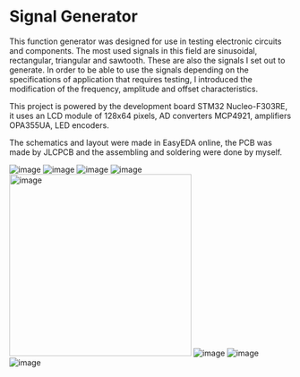 # Signal Generator
 
This function generator was designed for use in testing electronic circuits and components.
The most used signals in this field are sinusoidal, rectangular, triangular and sawtooth. These are also the signals I set out to generate.
In order to be able to use the signals depending on the specifications of application that requires testing, I introduced the modification of the frequency, amplitude and offset characteristics.

This project is powered by the development board STM32 Nucleo-F303RE, it uses an LCD module of 128x64 pixels, AD converters MCP4921, amplifiers OPA355UA, LED encoders.

The schematics and layout were made in EasyEDA online, the PCB was made by JLCPCB and the assembling and soldering were done by myself.

![image](https://user-images.githubusercontent.com/111069918/184192594-18205713-295d-41a4-9944-a2f6ad0b40a0.png)
![image](https://user-images.githubusercontent.com/111069918/184193723-4d6f4477-9a1c-4cf7-87b4-201f5807066b.png)
![image](https://user-images.githubusercontent.com/111069918/184193748-00f005d1-dfd1-46fc-b6cf-9e482a60cc09.png)
![image](https://user-images.githubusercontent.com/111069918/184193760-28bc148f-048a-4de9-8c6f-98f3418fcc09.png)
<img width="325" alt="image" src="https://user-images.githubusercontent.com/111069918/184193938-cabbb846-8cf3-4bc5-8aa0-3cc04de1b50a.png">
![image](https://user-images.githubusercontent.com/111069918/184193952-9c1dfcfd-7614-43ec-93dc-0f65fc8d5023.png)
![image](https://user-images.githubusercontent.com/111069918/184193797-fbf2c29e-0001-4479-bd6a-46684b72be7c.png)
![image](https://user-images.githubusercontent.com/111069918/184193782-8b468adc-5ea8-4c29-973d-cf225cb16630.png)
